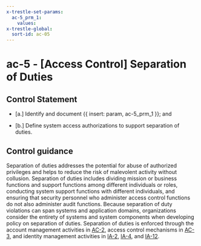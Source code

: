 ```yaml
---
x-trestle-set-params:
  ac-5_prm_1:
    values:
x-trestle-global:
  sort-id: ac-05
---
```


# ac-5 - \[Access Control\] Separation of Duties

## Control Statement

- \[a.\] Identify and document {{ insert: param, ac-5_prm_1 }}; and

- \[b.\] Define system access authorizations to support separation of duties.

## Control guidance

Separation of duties addresses the potential for abuse of authorized privileges and helps to reduce the risk of malevolent activity without collusion. Separation of duties includes dividing mission or business functions and support functions among different individuals or roles, conducting system support functions with different individuals, and ensuring that security personnel who administer access control functions do not also administer audit functions. Because separation of duty violations can span systems and application domains, organizations consider the entirety of systems and system components when developing policy on separation of duties. Separation of duties is enforced through the account management activities in [AC-2](#ac-2), access control mechanisms in [AC-3](#ac-3), and identity management activities in [IA-2](#ia-2), [IA-4](#ia-4), and [IA-12](#ia-12).
